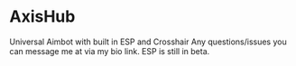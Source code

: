 # AxisHub
Universal Aimbot with built in ESP and Crosshair
Any questions/issues you can message me at via my bio link.
ESP is still in beta.
